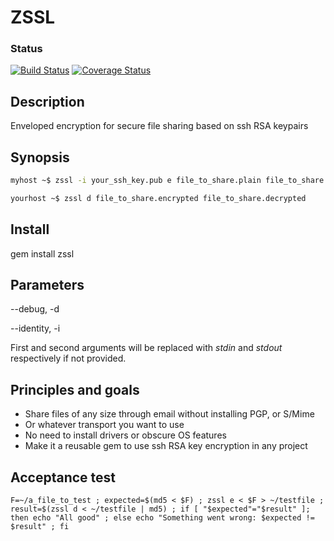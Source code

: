 # ZSSL

### Status
[![Build Status](https://travis-ci.org/pcarranza/zssl.png)](https://travis-ci.org/pcarranza/zssl)
[![Coverage Status](https://coveralls.io/repos/pcarranza/zssl/badge.png)](https://coveralls.io/r/pcarranza/zssl)

Description
--------------------

Enveloped encryption for secure file sharing based on ssh RSA keypairs

Synopsis
--------------------

``` bash
myhost ~$ zssl -i your_ssh_key.pub e file_to_share.plain file_to_share.encrypted

yourhost ~$ zssl d file_to_share.encrypted file_to_share.decrypted
```

Install
--------------------

gem install zssl

Parameters
--------------------

--debug, -d

--identity, -i


First and second arguments will be replaced with *stdin* and *stdout* respectively if not provided.

Principles and goals
--------------------

* Share files of any size through email without installing PGP, or S/Mime
* Or whatever transport you want to use
* No need to install drivers or obscure OS features
* Make it a reusable gem to use ssh RSA key encryption in any project

Acceptance test
--------------------

`F=~/a_file_to_test ; expected=$(md5 < $F) ; zssl e < $F > ~/testfile ; result=$(zssl d < ~/testfile | md5) ; if [ "$expected"="$result" ]; then echo "All good" ; else echo "Something went wrong: $expected != $result" ; fi`
